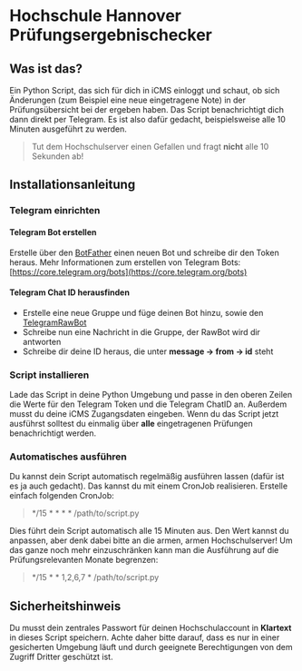 # Hochschule Hannover Prüfungsergebnischecker

## Was ist das?
Ein Python Script, das sich für dich in iCMS einloggt und schaut, ob sich Änderungen (zum Beispiel eine neue eingetragene Note) in der Prüfungsübersicht bei der ergeben haben. Das Script benachrichtigt dich dann direkt per Telegram. Es ist also dafür gedacht, beispielsweise alle 10 Minuten ausgeführt zu werden.
 
> Tut dem Hochschulserver einen Gefallen und fragt **nicht** alle 10 Sekunden ab!
 
## Installationsanleitung
### Telegram einrichten
#### Telegram Bot erstellen
Erstelle über den [BotFather](https://t.me/botfather) einen neuen Bot und schreibe dir den Token heraus.
Mehr Informationen zum erstellen von Telegram Bots: [https://core.telegram.org/bots](https://core.telegram.org/bots)

#### Telegram Chat ID herausfinden
* Erstelle eine neue Gruppe und füge deinen Bot hinzu, sowie den [TelegramRawBot](https://t.me/RawDataBot)
* Schreibe nun eine Nachricht in die Gruppe, der RawBot wird dir antworten
* Schreibe dir deine ID heraus, die unter **message -> from -> id** steht

### Script installieren
Lade das Script in deine Python Umgebung und passe in den oberen Zeilen die Werte für den Telegram Token und die Telegram ChatID an. Außerdem musst du deine iCMS Zugangsdaten eingeben.
Wenn du das Script jetzt ausführst solltest du einmalig über **alle** eingetragenen Prüfungen benachrichtigt werden.

### Automatisches ausführen
Du kannst dein Script automatisch regelmäßig ausführen lassen (dafür ist es ja auch gedacht). Das kannst du mit einem CronJob realisieren. Erstelle einfach folgenden CronJob:

> */15 * * * * /path/to/script.py

Dies führt dein Script automatisch alle 15 Minuten aus. Den Wert kannst du anpassen, aber denk dabei bitte an die armen, armen Hochschulserver! Um das ganze noch mehr einzuschränken kann man die Ausführung auf die Prüfungsrelevanten Monate begrenzen:
> */15 * * 1,2,6,7 * /path/to/script.py

## Sicherheitshinweis
Du musst dein zentrales Passwort für deinen Hochschulaccount in **Klartext** in dieses Script speichern. Achte daher bitte darauf, dass es nur in einer gesicherten Umgebung läuft und durch geeignete Berechtigungen von dem Zugriff Dritter geschützt ist.
